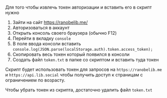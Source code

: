 Для того чтобы извлечь токен авторизации и вставить его в скрипт нужно

1. Зайти на сайт https://ranobelib.me/
2. Авторизоваться в аккаунт
3. Открыть консоль своего браузера (обычно F12)
4. Перейти в вкладку `console`
5. В поле ввода консоли вставить `console.log(JSON.parse(localStorage.auth).token.access_token);`
6. Скопировать весь токен который появился в консоли
7. Создать файл `token.txt` в папке со скриптом и вставить туда токен

Скрипт будет использовать токен для запросов на `https://ranobelib.me` и `https://api.lib.social` чтобы получить доступ к страницам с ограничением по возрасту.

Чтобы убрать токен из скрипта, достаточно удалить файл `token.txt`